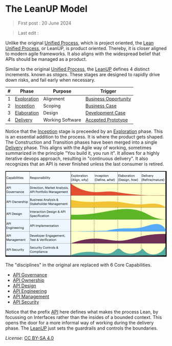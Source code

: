 # The LeanUP Model

> First post : 20 June 2024

> Last edit :

Unlike the original [Unified Process][leanup], which is project oriented, the [Lean Unified Process][leanup], or LeanUP, is product oriented. Thereby, it is closer aligned to modern agile frameworks. It also aligns with the widespread belief that APIs should be managed as a product. 

Similar to the original [Unified Process][up], the [LeanUP][leanup] defines 4 distinct increments. known as *stages*. These stages are designed to rapidly drive down risks, and fail early when necessary.

| # | Phase | Purpose | Trigger |
| ----------- | ----------- | ----------- | ----------- |
| 1 | [Exploration](/Stages/exploration.md) | Alignment | [Business Opportunity](/Artefacts/bus-oppo.md) |
| 2 | [Inception](/Stages/inception.md) | Scoping | [Business Case](/Artefacts/bus-case.md) |
| 3 | [Elaboration](/Stages/elaboration.md) | Design | [Development Case](/Artefacts/dev-case.md) |
| 4 | [Delivery](/Stages/delivery.md) | Working Software | [Accepted Prototype](/Artefacts/pro-review.md) |

Notice that the [Inception](/Stages/inception.md) stage is preceeded by an [Exploration](/Stages/exploration.md) phase. This is an essential addition to the process. It is where the product gets shaped. The Construction and Transition phases have been merged into a single [Delivery](/Stages/delivery.md) phase. This aligns with the Agile way of working, sometimes summarized in the principle "You build it, you run it". It allows for a highly iterative devops approach, resulting in "continuous delivery". It also recognizes that an API is never finished unless the last consumer is retired. 

![Model of the LeanUP](/images/leanup.png)

The "disciplines" in the original are replaced with 6 Core Capabilities. 
- [API Governance](/Capabilities/governance.md)
- [API Ownership](/Capabilities/ownership.md)
- [API Design](/Capabilities/design.md)
- [API Engineering](/Capabilities/engineering.md)
- [API Management](/Capabilities/management.md)
- [API Security](/Capabilities/security.md)

Notice that the prefix [API](/api.md) here defines what makes the process Lean, by focussing on Interfaces rather than the insides of a bounded context. This opens the door for a more informal way of working during the delivery phase. The [LeanUP][leanup] just sets the guardrails and controls the boundaries.

*License*: [CC BY-SA 4.0](https://creativecommons.org/licenses/by-sa/4.0/deed.en)

[leanup]: /Overview/leanup.md
[up]: https://en.wikipedia.org/wiki/Unified_process